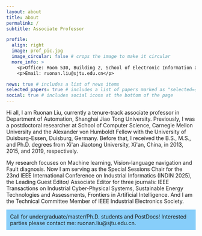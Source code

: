 ```yaml
---
layout: about
title: about
permalink: /
subtitle: Associate Professor

profile:
  align: right
  image: prof_pic.jpg
  image_circular: false # crops the image to make it circular
  more_info: >
    <p>Office: Room 530, Building 2, School of Electronic Information and Electrical Engineering, Shanghai Jiao Tong University</p>
    <p>Email: ruonan.liu@sjtu.edu.cn</p>

news: true # includes a list of news items
selected_papers: true # includes a list of papers marked as "selected={true}"
social: true # includes social icons at the bottom of the page
---
```


Hi all, I am Ruonan Liu, currently a tenure-track associate professor in Department of Automation, Shanghai Jiao Tong University. Previously, I was a postdoctoral researcher at School of Computer Science, Carnegie Mellon University and the Alexander von Humboldt Fellow with the University of Duisburg-Essen, Duisburg, Germany. Before that, I received the B.S., M.S., and Ph.D. degrees from Xi'an Jiaotong University, Xi'an, China, in 2013, 2015, and 2019, respectively. 

My research focuses on Machine learning, Vision-language navigation and Fault diagnosis. Now I am serving as the Special Sessions Chair for the 23nd IEEE International Conference on Industrial Informatics (INDIN 2025), the Leading Guest Editor/ Associate Editor for three journals: IEEE Transactions on Industrial Cyber-Physical Systems, Sustainable Energy Technologies and Assessments, Frontiers in Artificial Intelligence. And I am the Technical Committee Member of IEEE Industrial Electronics Society. 

<p style="background-color: #87cefa; padding: 10px;"> Call for undergraduate/master/Ph.D. students and PostDocs! Interested parties please contact me: ruonan.liu@sjtu.edu.cn. </p>
